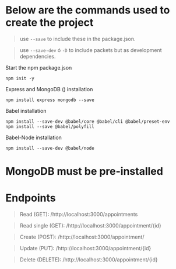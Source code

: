 # Below are the commands used to create the project

>  use  `--save` to include these in the package.json.

>  use  `--save-dev` ó `-D` to include packets but as development dependencies.

Start the npm package.json

    npm init -y

Express and MongoDB () installation

    npm install express mongodb --save

Babel installation

    npm install --save-dev @babel/core @babel/cli @babel/preset-env
    npm install --save @babel/polyfill

Babel-Node installation

    npm install --save-dev @babel/node
    
 # MongoDB must be pre-installed
 
 # Endpoints
  
> Read (GET): /http://localhost:3000/appointments

> Read single (GET): /http://localhost:3000/appointment/{id}

> Create (POST): /http://localhost:3000/appointment/

> Update (PUT): /http://localhost:3000/appointment/{id}

> Delete (DELETE): /http://localhost:3000/appointment/{id}

